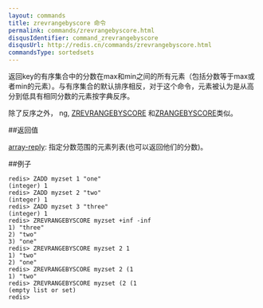 ```yaml
---
layout: commands
title: zrevrangebyscore 命令
permalink: commands/zrevrangebyscore.html
disqusIdentifier: command_zrevrangebyscore
disqusUrl: http://redis.cn/commands/zrevrangebyscore.html
commandsType: sortedsets
---
```


返回key的有序集合中的分数在max和min之间的所有元素（包括分数等于max或者min的元素）。与有序集合的默认排序相反，对于这个命令，元素被认为是从高分到低具有相同分数的元素按字典反序。

除了反序之外， ng, [ZREVRANGEBYSCORE](/commands/zrevrangebyscore.html) 和[ZRANGEBYSCORE](/commands/zrangebyscore.html)类似。

##返回值

[array-reply](/topics/protocol#array-reply): 
指定分数范围的元素列表(也可以返回他们的分数)。

##例子

	redis> ZADD myzset 1 "one"
	(integer) 1
	redis> ZADD myzset 2 "two"
	(integer) 1
	redis> ZADD myzset 3 "three"
	(integer) 1
	redis> ZREVRANGEBYSCORE myzset +inf -inf
	1) "three"
	2) "two"
	3) "one"
	redis> ZREVRANGEBYSCORE myzset 2 1
	1) "two"
	2) "one"
	redis> ZREVRANGEBYSCORE myzset 2 (1
	1) "two"
	redis> ZREVRANGEBYSCORE myzset (2 (1
	(empty list or set)
	redis> 
